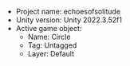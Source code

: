 <!-- UNITY CODE ASSIST INSTRUCTIONS START -->
- Project name: echoesofsolitude
- Unity version: Unity 2022.3.52f1
- Active game object:
  - Name: Circle
  - Tag: Untagged
  - Layer: Default
<!-- UNITY CODE ASSIST INSTRUCTIONS END -->